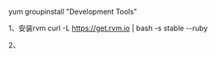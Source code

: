 yum groupinstall "Development Tools"

1、安装rvm
curl -L https://get.rvm.io | bash -s stable --ruby

2、